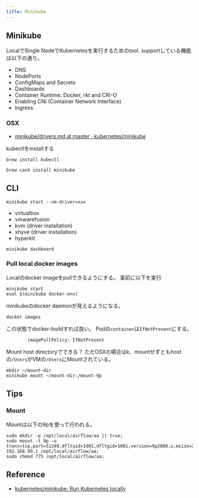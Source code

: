 ```yaml
---
title: Minikube
---
```


## Minikube
LocalでSingle NodeでKubernetesを実行するためのtool.
supportしている機能は以下の通り。

* DNS
* NodePorts
* ConfigMaps and Secrets
* Dashboards
* Container Runtime: Docker, rkt and CRI-O
* Enabling CNI (Container Network Interface)
* Ingress


### OSX
* [minikube/drivers.md at master · kubernetes/minikube](https://github.com/kubernetes/minikube/blob/master/docs/drivers.md#kvm-driver)

kubectlをinstallする

```
brew install kubectl
```

```
brew cask install minikube
```

## CLI

```
minikube start --vm-driver=xxx
```

* virtualbox
* vmwarefusion
* kvm (driver installation)
* xhyve (driver installation)
* hyperkit

```
minikube dashboard
```

### Pull local docker images
Localのdocker imageをpullできるようにする。
事前に以下を実行

```
minikube start
eval $(minikube docker-env)
```

minikubeのdocker daemonが見えるようになる。

```
docker images
```

この状態でdocker-buildすれば良い。
Podの`container`は`IfNotPresent`にする。


```
        imagePullPolicy: IfNotPresent
```

Mount host directoryでできる？
ただOSXの場合はk、mountせずともhostの`/Users`がVMの`/Users`にMountされている。

```
mkdir ~/mount-dir
minikube mount ~/mount-dir:/mount-9p
```

## Tips

### Mount
Mountは以下の9pを使って行われる。

```
sudo mkdir -p /opt/local/airflow/aa || true;
sudo mount -t 9p -o trans=tcp,port=51249,dfltuid=1001,dfltgid=1001,version=9p2000.u,msize=262144 192.168.99.1 /opt/local/airflow/aa;
sudo chmod 775 /opt/local/airflow/aa;
```

## Reference
* [kubernetes/minikube: Run Kubernetes locally](https://github.com/kubernetes/minikube)
